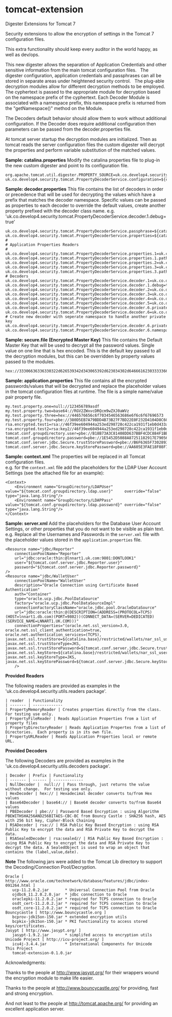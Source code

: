 tomcat-extension
================

Digester Extensions for Tomcat 7

Security extensions to allow the encryption of settings in the Tomcat 7 configuration files.  

This extra functionality should keep every auditor in the world happy, as well as dev/ops. 

This new digester allows the separation of Application Credentials and other sensitive information
from the main tomcat configuration files.   The digester configuration, application credentials and passphrases
can all be stored in separate areas under heightened security control.   The plug-able decryption modules allow
for different decryption methods to be employed.  The cyphertext is passed to the appropriate module for decryption
based on the namespace prefix of the cyphertext.   Each Decoder Module is associated with a namespace prefix, this
namespace prefix is returned from the "getNamespace()" method on the Module.
 
The Decoders default behavior should allow them to work without additional configuration. If the Decoder does require additional configuration
then parameters can be passed from the decoder.properties file.

At tomcat server startup the decryption modules are initialized. Then as tomcat reads the server configuration files the custom 
digester will decrypt the properties and perform variable substitution of the matched values.

**Sample: catalina.properties**
Modify the catalina properties file to plug-in the new custom digester and point to its configuration file.
```
org.apache.tomcat.util.digester.PROPERTY_SOURCE=uk.co.develop4.security.tomcat.PropertyDecoderService
uk.co.develop4.security.tomcat.PropertyDecoderService.configuration=${catalina.base}/restricted/settings/decoder.properties
```

**Sample: decoder.properties**
This file contains the list of decoders in order or precedence that will be used for decrypting the values which have a prefix that matches
the decoder namespace.   Specific values can be passed as properties to each decoder to override the default values, create another property 
prefixed with the decoder class name.  e.g. 'uk.co.develop4.security.tomcat.PropertyDecoderService.decoder.1.debug=true'
```
uk.co.develop4.security.tomcat.PropertyDecoderService.passphrase=${catalina.base}/restricted/keystore/secure.file
uk.co.develop4.security.tomcat.PropertyDecoderService.properties=${catalina.base}/restricted/properties/application.properties
#
# Application Properties Readers
#
uk.co.develop4.security.tomcat.PropertyDecoderService.properties.1=uk.co.develop4.security.utils.readers.PropertyFileReader
uk.co.develop4.security.tomcat.PropertyDecoderService.properties.1.path=${catalina.base}/restricted/properties/application.properties;${catalina.base}/restricted/properties/application_rsa.properties
uk.co.develop4.security.tomcat.PropertyDecoderService.properties.2=uk.co.develop4.security.utils.readers.PropertyMemoryReader
uk.co.develop4.security.tomcat.PropertyDecoderService.properties.3=uk.co.develop4.security.utils.readers.PropertyDirectoryReader
uk.co.develop4.security.tomcat.PropertyDecoderService.properties.3.path=${catalina.base}/restricted/properties/propertySetOne;${catalina.base}/restricted/properties/propertySetTwo
# Decoders
uk.co.develop4.security.tomcat.PropertyDecoderService.decoder.1=uk.co.develop4.security.utils.decoders.NullDecoder
uk.co.develop4.security.tomcat.PropertyDecoderService.decoder.1.debug=true
uk.co.develop4.security.tomcat.PropertyDecoderService.decoder.2=uk.co.develop4.security.utils.decoders.Base64Decoder
uk.co.develop4.security.tomcat.PropertyDecoderService.decoder.3=uk.co.develop4.security.utils.decoders.HexDecoder
uk.co.develop4.security.tomcat.PropertyDecoderService.decoder.4=uk.co.develop4.security.utils.decoders.PBEDecoder
uk.co.develop4.security.tomcat.PropertyDecoderService.decoder.5=uk.co.develop4.security.utils.decoders.RSADecoder
uk.co.develop4.security.tomcat.PropertyDecoderService.decoder.6.privateKeyFile=${catalina.base}/restricted/keystore/privateKeyOne.pem
uk.co.develop4.security.tomcat.PropertyDecoderService.decoder.6=uk.co.develop4.security.utils.decoders.RSADecoder
# Create new decoder with seperate namespace to handle another private key
uk.co.develop4.security.tomcat.PropertyDecoderService.decoder.6.privateKeyFile=${catalina.base}/restricted/keystore/privateKeyTwo.pem
uk.co.develop4.security.tomcat.PropertyDecoderService.decoder.6.namespace=rsa:key2//
```

**Sample: secure.file (Encrypted Master Key)**
This file contains the Default Master Key that will be used to decrypt all the password values.  Single value on one line that is hex encoded. 
This is the default key passed to all the decryption modules, but this can be overridden by property values passed to the modules.
```
hex://33306636336330322d626539342d343065392d623034302d646661623033333661643930
```

**Sample: application.properties**
This file contains all the encrypted passwords/values that will be decrypted and replace the placeholder values in the tomcat configuration files at runtime.
The file is a simple name/value pair property file.
```
my.test.property.one=null://123456789asdf
my.test.property.two=base64://RGV2ZWxvcDRQcm9wZXJ0aWVz
my.test.property.three=hex://446576656c6f7034546563686e6f6c6f67696573
my.test.property.four=pbe://380D5EB7A79BDD4B73B27F7BD22E0F232D4104D8C6C90033F07D680AD7876E62CF905F0D189628CEDF24CADEA388BDCF
rsa.encrypted.test1=rsa://46f39ee604944a253ed298728c422ca1931f1eb0d433a450e941735f6b335b...c911
rsa.encrypted.test2=rsa:key2//46f39ee604944a253ed298728c422ca1931f1eb0d433a450e941735f6b...4d82
tomcat.conf.groupdirectory.user=pbe://B18B73A3C81408DD637BBF4CDC884F1BB1E24845F31EC3237A165BB8568EB0F5
tomcat.conf.groupdirectory.password=pbe://1E5452D5088A87251182917E79056B45216B67277BFFD25DA438D3BE153C29C8
tomcat.conf.server.jdbc.Secure.trustStorePassword=pbe://B6F6365F73028930C4DE748447725E58470E48FA3B6CE33105CECAE0F3C6EB29
tomcat.conf.server.jdbc.Secure.keyStorePassword=pbe://AA605E3FAE18F08F75FDA06D48CC1E4298841B586FE3D5F630D8687AD836AC18
```

**Sample: context.xml**
The properties will be replaced in all Tomcat configuration files.  
e.g. for the `context.xml` file add the placeholders for the LDAP User Account Settings (see the attached file for an example):
```
<Context>
    <Environment name="GroupDirectory/LDAPUser" value="${tomcat.conf.groupdirectory.ldap.user}"     override="false" type="java.lang.String"/>
    <Environment name="GroupDirectory/LDAPPass" value="${tomcat.conf.groupdirectory.ldap.password}" override="false" type="java.lang.String"/>
</Context>
```

**Sample: server.xml**
Add the placeholders for the Database User Account Settings, or other properties that you do not want to be visible as plain text.  e.g. Replace all the Usernames and Passwords in the `server.xml` file with the 
placeholder values stored in the `application.properties` file.
```
<Resource name="jdbc/Reporter"
    connectionPoolName="Reporter"
    url="jdbc:oracle:thin:@lnnart1.uk.com:9801:DONTLOOK1"
    user="${tomcat.conf.server.jdbc.Reporter.user}"
    password="${tomcat.conf.server.jdbc.Reporter.password}"
/>
<Resource name="jdbc/WalletUser" 
    connectionPoolName="WalletUser"
    description="Oracle Connection using Certificate Based Authentication"
    auth="Container" 
    type="oracle.ucp.jdbc.PoolDataSource" 
    factory="oracle.ucp.jdbc.PoolDataSourceImpl"
    connectionFactoryClassName="oracle.jdbc.pool.OracleDataSource"
    url="jdbc:oracle:thin:@(DESCRIPTION=(ADDRESS=(PROTOCOL=TCPS)(HOST=lnnart1.db.com)(PORT=9802))(CONNECT_DATA=(SERVER=DEDICATED)(SERVICE_NAME=LNNART1.UK.COM)))"
    connectionProperties="(oracle.net.ssl_version=3.0,
oracle.net.ssl_client_authentication=true,
oracle.net.authentication_services=(TCPS),
javax.net.ssl.trustStore=${catalina.base}/restricted/wallets/nar_ssl_user/truststore.jks,
javax.net.ssl.trustStoreType=JKS,
javax.net.ssl.trustStorePassword=${tomcat.conf.server.jdbc.Secure.trustStorePassword},
javax.net.ssl.keyStore=${catalina.base}/restricted/wallets/nar_ssl_user/nar_ssl_user.jks,
javax.net.ssl.keyStoreType=JKS,
javax.net.ssl.keyStorePassword=${tomcat.conf.server.jdbc.Secure.keyStorePassword})"		
	/>
```

**Provided Readers**

The following readers are provided as examples in the 'uk.co.develop4.security.utils.readers package'.

```
| reader  | Functionality
| ------- | -------------
| PropertyMemoryReader | Creates properties directly from the class. For testing use only.
| PropertyFileReader | Reads Application Properties from a list of property files 
| PropertyDirectoryReader | Reads Application Propertes from a list of Directories.  Each property is in its own file.
| PropertyURLReader | Reads Application Properties local or remote URL. 
```

**Provided Decoders**

The following Decoders are provided as examples in the 'uk.co.develop4.security.utils.decoders package'.

```
| Decoder | Prefix | Functionality
| ------- | ------ | -------------
| NullDecoder |  null:// | Pass through, just returns the value without change.  For testing use only.
| HexDecoder | hex:// | Hexadecimal decoder converts to/from Hex values
| Base64Decoder | base64:// | Base64 decoder converts to/from Base64 values
| PBEDecoder | pbe:// | Password Based Encryption : using Algorithm PBEWITHSHA256AND256BITAES-CBC-BC from Bouncy Castle : SHA256 hash, AES with 256 bit key, Cipher-Block Chaining 
| RSADecoder | rsa:// | RSA Public Key Based Encryption : using RSA Public Key to encrypt the data and RSA Private Key to decrypt the data. 
| RSASealedDecoder | rsa:sealed// | RSA Public Key Based Encryption : using RSA Public Key to encrypt the data and RSA Private Key to decrypt the data. A SealedObject is used to wrap an object that contains the (label,value,date).
```

**Note**
The following jars were added to the Tomcat Lib directory to support the Decoding/Connection Pool/Decryption.

```
Oracle [ http://www.oracle.com/technetwork/database/features/jdbc/index-091264.html ]
   ucp-11.2.0.2.jar       * Universal Connection Pool from Oracle
   ojdbc6_11.2.0.2.0.jar  * jdbc connection to Oracle
   oraclepki-11.2.0.2.jar * required for TCPS connection to Oracle
   osdt_cert-11.2.0.2.jar * required for TCPS connection to Oracle
   osdt_core-11.2.0.2.jar * required for TCPS connection to Oracle
Bouncycastle [ http://www.bouncycastle.org ]
   bcprov-jdk15on-150.jar * extended encryption utils
   bcpkix-jdk15on-150.jar * PKI functionality to access stored keys/certificates.
Jasypt [ http://www.jasypt.org/ ]
   jasypt-1.9.2.jar       * simplifed access to encryption utils
Unicode Project [ http://icu-project.org/ ]
   icu4j-3.4.4.jar        * International Components for Unicode
This Project
   tomcat-extension-0.1.0.jar
```

Acknowledgments:

Thanks to the people at http://www.jasypt.org/ for their wrappers wound the encryption module to make life easier.

Thanks to the people at http://www.bouncycastle.org/ for providing, fast and strong encryption.

And not least to the people at http://tomcat.apache.org/ for providing an excellent application server.





